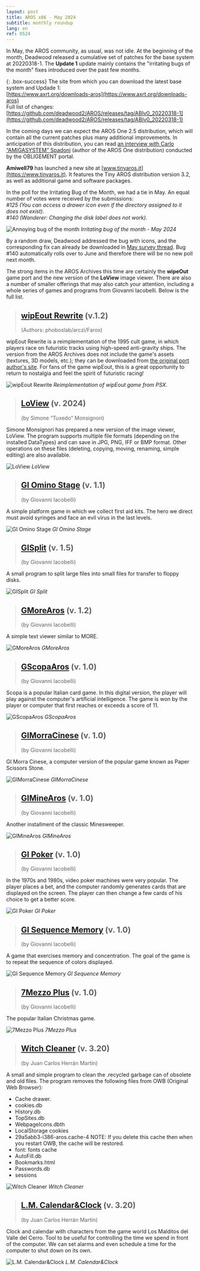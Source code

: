 ```yaml
---
layout: post
title: AROS x86 - May 2024
subtitle: monthly roundup
lang: en
ref: 0524
---
```


In May, the AROS community, as usual, was not idle. At the beginning of the month, Deadwood released a cumulative set of patches for the base system at 20220318-1. The **Update 1** update mainly contains the "irritating bugs of the month" fixes introduced over the past few months.  

{: .box-success}
The site from which you can download the latest base system and Updade 1:  
[https://www.axrt.org/downloads-aros](https://www.axrt.org/downloads-aros)  
Full list of changes:  
[https://github.com/deadwood2/AROS/releases/tag/ABIv0_20220318-1](https://github.com/deadwood2/AROS/releases/tag/ABIv0_20220318-1)  

In the coming days we can expect the AROS One 2.5 distribution, which will contain all the current patches plus many additional improvements. In anticipation of this distribution, you can read [an interview with Carlo “AMIGASYSTEM” Spadoni](https://obligement-free-fr.translate.goog/articles/itwcarlospadoni.php?_x_tr_sl=fr&_x_tr_tl=en&_x_tr_hl=fr&_x_tr_sch=http) (author of the AROS One distribution) conducted by the OBLIGEMENT portal.

**Amiwell79** has launched a new site at [www.tinyaros.it](https://www.tinyaros.it). It features the Tiny AROS distribution version 3.2, as well as additional game and software packages.

In the poll for the Irritating Bug of the Month, we had a tie in May. An equal number of votes were received by the submissions:  
*#125 (You can access a drawer icon even if the directory assigned to it does not exist)*.  
*#140 (Wanderer: Changing the disk label does not work)*.

![Annoying bug of the month](/assets/img/ibotm0524.png)
*Irritating bug of the month - May 2024*

By a random draw, Deadwood addressed the bug with icons, and the corresponding fix can already be downloaded in [May survey thread](https://www.arosworld.org/infusions/forum/viewthread.php?thread_id=1246&pid=5344). Bug #140 automatically rolls over to June and therefore there will be no new poll next month.

The strong items in the AROS Archives this time are certainly the **wipeOut** game port and the new version of the **LoView** image viewer. There are also a number of smaller offerings that may also catch your attention, including a whole series of games and programs from Giovanni Iacobelli. Below is the full list.

> ## [wipEout Rewrite](http://archives.aros-exec.org/?function=showfile&file=game/driving/wipeout_rewrite.i386-aros.zip) (v.1.2)
> (Authors: phoboslab/arczi/Farox)

wipEout Rewrite is a reimplementation of the 1995 cult game, in which players race on futuristic tracks using high-speed anti-gravity ships. The version from the AROS Archives does not include the game's assets (textures, 3D models, etc.); they can be downloaded from [the original port author's site](https://phoboslab.org/log/2023/08/rewriting-wipeout). For fans of the game wipEout, this is a great opportunity to return to nostalgia and feel the spirit of futuristic racing!

![wipEout Rewrite](/assets/img/wipeout.jpg)
*Reimplementation of wipEout game from PSX*.

> ## [LoView](http://archives.aros-exec.org/?function=showfile&file=graphics/viewer/loview.i386-aros.lha) (v. 2024)
> (by Simone “Tuxedo” Monsignori)

Simone Monsignori has prepared a new version of the image viewer, LoView. The program supports multiple file formats (depending on the installed DataTypes) and can 
save in JPG, PNG, IFF or BMP format. Other operations on these files (deleting, copying, moving, renaming, simple editing) are also available. 

![LoView](/assets/img/loview2024.png)
*LoView*

> ## [GI Omino Stage](http://archives.aros-exec.org/?function=showfile&file=game/giominoaros.i386-aros.zip) (v. 1.1)
> (by Giovanni Iacobelli)

A simple platform game in which we collect first aid kits. The hero we direct must avoid syringes and face an evil virus in the last levels.

![GI Omino Stage](/assets/img/giomino.jpg)
*GI Omino Stage*

> ## [GISplit](http://archives.aros-exec.org/?function=showfile&file=utility/filetool/gisplit.i386-aros.zip) (v. 1.5)
> (by Giovanni Iacobelli)

A small program to split large files into small files for transfer to floppy disks.

![GISplit](/assets/img/gisplit.png)
*GI Split*

> ## [GMoreAros](http://archives.aros-exec.org/?function=showfile&file=utility/text/misc/gmore.i386-aros.zip) (v. 1.2)
> (by Giovanni Iacobelli)

A simple text viewer similar to MORE. 

![GMoreAros](/assets/img/gmore.png)
*GMoreAros*

> ## [GScopaAros](http://archives.aros-exec.org/?function=showfile&file=game/card/giscopa.i386-aros.zip) (v. 1.0)
> (by Giovanni Iacobelli)

Scopa is a popular Italian card game. In this digital version, the player will play against the computer's artificial intelligence. The game is won by the player or computer that first reaches or exceeds a score of 11.

![GScopaAros](/assets/img/giscopa.png)
*GScopaAros*

> ## [GIMorraCinese](http://archives.aros-exec.org/?function=showfile&file=game/board/gimorracinese.i386-aros.zip) (v. 1.0)
> (by Giovanni Iacobelli)

GI Morra Cinese, a computer version of the popular game known as Paper Scissors Stone.

![GIMorraCinese](/assets/img/gimorra.png)
*GIMorraCinese*

> ## [GIMineAros](http://archives.aros-exec.org/?function=showfile&file=game/board/gimine.i386-aros.zip) (v. 1.0)
> (by Giovanni Iacobelli)

Another installment of the classic Minesweeper.

![GIMineAros](/assets/img/gimine.png)
*GIMineAros*

> ## [GI Poker](http://archives.aros-exec.org/?function=showfile&file=game/card/gipoker.i386-aros.zip) (v. 1.0)
> (by Giovanni Iacobelli)

In the 1970s and 1980s, video poker machines were very popular. The player places a bet, and the computer randomly generates cards that are displayed on the screen.
The player can then change a few cards of his choice to get a better score.

![GI Poker](/assets/img/gipoker.png)
*GI Poker*

> ## [GI Sequence Memory](http://archives.aros-exec.org/?function=showfile&file=game/board/gisequencememory.i386-aros.zip) (v. 1.0)
> (by Giovanni Iacobelli)

A game that exercises memory and concentration. The goal of the game is to repeat the sequence of colors displayed.

![GI Sequence Memory](/assets/img/gimemory.png)
*GI Sequence Memory*

> ## [7Mezzo Plus](http://archives.aros-exec.org/?function=showfile&file=game/card/7mezzoplus.i386-aros.zip) (v. 1.0)
> (by Giovanni Iacobelli)

The popular Italian Christmas game.

![7Mezzo Plus](/assets/img/7mezzo.png)
*7Mezzo Plus*

> ## [Witch Cleaner](http://archives.aros-exec.org/?function=showfile&file=network/server/misc/witchcleaner.lha) (v. 3.20)
> (by Juan Carlos Herrán Martín)

A small and simple program to clean the .recycled garbage can of obsolete and old files. The program removes the following files from OWB (Original Web
Browser):
- Cache drawer.
- cookies.db
- History.db
- TopSites.db
- WebpageIcons.dbth
- LocalStorage cookies
- 29a5abb3-i386-aros.cache-4 NOTE: If you delete this cache then when you restart OWB, the cache will be restored.
- font: fonts cache
- AutoFill.db
- Bookmarks.html
- Passwords.db
- sessions

![Witch Cleaner](/assets/img/witchcleaner.jpg)
*Witch Cleaner*

> ## [L.M. Calendar&Clock](http://archives.aros-exec.org/?function=showfile&file=network/server/misc/witchcleaner.lha) (v. 3.20)
> (by Juan Carlos Herrán Martín)

Clock and calendar with characters from the game world Los Malditos del Valle del Cerro. Tool to be useful for controlling the time we spend in front of the computer. We can set alarms and even schedule a time for the computer to shut down on its own.

![L.M. Calendar&Clock](/assets/img/lmcalendarclock.jpg)
*L.M. Calendar&Clock*
